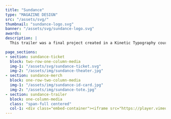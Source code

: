 ```yaml
---
title: "Sundance"
type: "MAGAZINE DESIGN"
src: "/assets/svg/"
thumbnail: "sundance-logo.svg"
banner: "/assets/svg/sundance-logo.svg"
awards:
description: |
  This trailer was a final project created in a Kinetic Typography course at Auburn University’s School of Industrial + Graphic Design. The objective was to create a print piece and video promotion that are connected using an augmented reality app. The design concept is a rebrand for the Sundance Film Festival. It incorporates a collection of type, images and shapes that move individually but flow as one concept throughout the piece. The video is designed to capture the viewers attention and incite excitement about the festival. This conceptual design is intended to be professional promotion that could actually be used by the Sundance Film Festival in the year 2020.

page_sections:
- section: sundance-ticket
  block: two-row-one-column-media
  img-1: "/assets/svg/sundance-ticket.svg"
  img-2: "/assets/img/sundance-theater.jpg"
- section: sundance-merch
  block: one-row-two-column-media
  img-1: "/assets/img/sundance-id-card.jpg"
  img-2: "/assets/img/sundance-tote.jpg"
- section: sundance-trailer
  block: one-column-media
  class: "span-full centered"
  col-1: <div class="embed-container"><iframe src="https://player.vimeo.com/video/293079006?color=eeb62f&byline=0&portrait=0&title=0" frameborder="0" webkitallowfullscreen mozallowfullscreen allowfullscreen></iframe></div>
---
```

